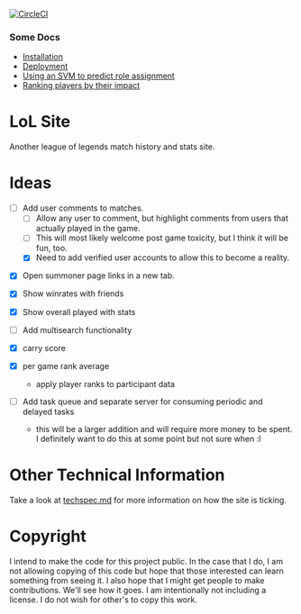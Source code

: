 
[![CircleCI](https://circleci.com/gh/brianjp93/lolsite.svg?style=svg&circle-token=3e958dc79cdd1106457fbc9f5f4015662c447e95)](https://circleci.com/gh/brianjp93/lolsite)

### Some Docs
* [Installation](/docs/installation.md)
* [Deployment](/docs/deployment.md)
* [Using an SVM to predict role assignment](/docs/svm.md)
* [Ranking players by their impact](/docs/impact-scores.md)


# LoL Site

Another league of legends match history and stats site.

# Ideas

* [ ] Add user comments to matches.
    * [ ] Allow any user to comment, but highlight comments from
    users that actually played in the game.
    * [ ] This will most likely welcome post game toxicity, but I think it will be fun, too.
    * [x] Need to add verified user accounts to allow this to become a reality.

- [x] Open summoner page links in a new tab.
- [x] Show winrates with friends
- [x] Show overall played with stats

- [ ] Add multisearch functionality
- [x] carry score
- [x] per game rank average
    * apply player ranks to participant data

- [ ] Add task queue and separate server for consuming periodic and delayed tasks
    * this will be a larger addition and will require more money to be spent. I definitely want to do this at some point but not sure when :l

# Other Technical Information

Take a look at [techspec.md](techspec.md) for more information on how the site is ticking.

# Copyright

I intend to make the code for this project public. In the case that I do, I am not allowing copying of this code but hope that those interested can learn something from seeing it. I also hope that I might get people to make contributions.  We'll see how it goes. I am intentionally not including a license. I do not wish for other's to copy this work.

